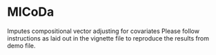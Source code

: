 # MICoDa
Imputes compositional vector adjusting for covariates
Please follow instructions as laid out in the vignette file to reproduce the results from demo file.
